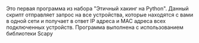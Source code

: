 Это первая программа из набора "Этичный хакинг на Python". Данный скрипт отправляет запрос на все устройства, которые находятся с вами в одной сети и получает в ответ IP адреса и MAC адреса всех подключенных устройств. 
Программа выполнена с использованием библиотеки Scapy
